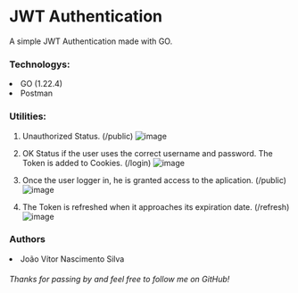 <h1>JWT Authentication</h1>

A simple JWT Authentication made with GO.

<h3>Technologys:</h3>

<li>GO (1.22.4)</li>
<li>Postman</li>

<h3>Utilities:</h3>

1. Unauthorized Status. (/public)
![image](https://github.com/jaoNascim/login-jwt/assets/77156097/4ac99746-b856-4638-b013-babcd8205aee)

2. OK Status if the user uses the correct username and password. The Token is added to Cookies. (/login)
![image](https://github.com/jaoNascim/login-jwt/assets/77156097/0bfb9168-a428-4e78-a910-4c40f768f076)

3. Once the user logger in, he is granted access to the aplication. (/public)
![image](https://github.com/jaoNascim/login-jwt/assets/77156097/6f560ff1-605c-4292-a94b-4528b8f63c65)

4. The Token is refreshed when it approaches its expiration date. (/refresh)
![image](https://github.com/jaoNascim/login-jwt/assets/77156097/011e2788-cfc0-4f53-9bd6-bf03fba6f994)

<h3>Authors</h3>

<li>João Vítor Nascimento Silva</li>

<h6>Thanks for passing by and feel free to follow me on GitHub!</h6>
